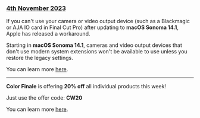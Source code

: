 ### [4th November 2023](/news/20231104)

If you can't use your camera or video output device (such as a Blackmagic or AJA IO card in Final Cut Pro) after updating to **macOS Sonoma 14.1**, Apple has released a workaround.

Starting in **macOS Sonoma 14.1**, cameras and video output devices that don't use modern system extensions won't be available to use unless you restore the legacy settings.

You can learn more [here](https://support.apple.com/en-us/HT213969).

---

**Color Finale** is offering **20% off** all individual products this week!

Just use the offer code: **CW20**

You can learn more [here](https://colorfinale.com/store).